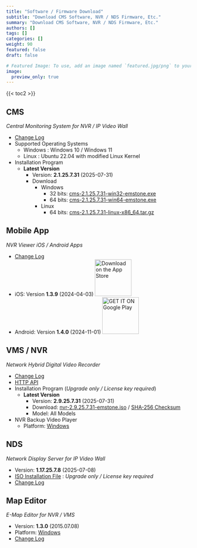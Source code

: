 ```yaml
---
title: "Software / Firmware Download"
subtitle: "Download CMS Software, NVR / NDS Firmware, Etc."
summary: "Download CMS Software, NVR / NDS Firmware, Etc."
authors: []
tags: []
categories: []
weight: 90
featured: false
draft: false

# Featured Image: To use, add an image named `featured.jpg/png` to your page's folder.
image:
  preview_only: true
---
```


{{< toc2 >}}

## CMS

*Central Monitoring System for NVR / IP Video Wall*

- [Change Log](/docs/cms/changelog/cms21.html)
- Supported Operating Systems
  - Windows : Windows 10 / Windows 11
  - Linux : Ubuntu 22.04 with modified Linux Kernel
- Installation Program
  - **Latest Version**
    - Version: **2.1.25.7.31** (2025-07-31)
    - Download
      - Windows
        - 32 bits: [cms-2.1.25.7.31-win32-emstone.exe](https://www.emstone.com/data/cms/cms-2.1.25.7.31-win32-emstone.exe)
        - 64 bits: [cms-2.1.25.7.31-win64-emstone.exe](https://www.emstone.com/data/cms/cms-2.1.25.7.31-win64-emstone.exe)
      - Linux
        - 64 bits: [cms-2.1.25.7.31-linux-x86_64.tar.gz](https://www.emstone.com/data/cms/cms-2.1.25.7.31-linux-x86_64.tar.gz)

## Mobile App

*NVR Viewer iOS / Android Apps*

- [Change Log](/docs/nvr-viewer/ChangeLog.html)
- iOS: Version **1.3.9** (2024-04-03)
  <a href="https://apps.apple.com/kr/app/linux-nvr-mobile-viewer/id561848768" target="_blank"><img width="100px" src="/img/app-store-badge.png" alt="Download on the App Store" class="d-inline-block py-0 my-2"></a>
- Android: Version **1.4.0** (2024-11-01)
  <a href="https://play.google.com/store/apps/details?id=com.emstone.moview" target="_blank"><img width="100px" src="/img/google-play-badge.png" alt="GET IT ON Google Play" class="d-inline-block py-0 my-2"></a>

## VMS / NVR

*Network Hybrid Digital Video Recorder*

- [Change Log](/docs/dvr/changelog/nvr29.html)
- [HTTP API](/docs/dvr/http/)
- Installation Program (*Upgrade only / License key required*)
  - **Latest Version**
    - Version: **2.9.25.7.31** (2025-07-31)
    - Download: [nvr-2.9.25.7.31-emstone.iso](https://www.emstone.com/data/dvr/nvr-2.9.25.7.31-emstone.iso)
    / [SHA-256 Checksum](https://www.emstone.com/data/dvr/nvr-2.9.25.7.31-emstone.iso-sha256.txt)
    - Model: All Models
- NVR Backup Video Player
  - Platform: [Windows](https://www.emstone.com/data/nvrplay/nvrplay.exe)

## NDS

*Network Display Server for IP Video Wall*

- Version: **1.17.25.7.8** (2025-07-08)
- [ISO Installation File](https://www.emstone.com/data/nds/nds-1.17.25.7.8.iso)
   : *Upgrade only / License key required*
- [Change Log](/docs/nds/ChangeLog.html)

## Map Editor

*E-Map Editor for NVR / VMS*

- Version: **1.3.0** (2015.07.08)
- Platform: [Windows](https://www.emstone.com/data/vms/mapedit/vms-mapedit-1.3.0-win-ia32-20150708.zip)
- [Change Log](https://www.emstone.com/data/https://github.com/nvrsw/mapedit/blob/master/ChangeLog.md)
